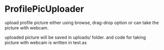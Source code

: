 ProfilePicUploader
==================
upload profile picture either using browse, drag-drop option or can take the picture with webcam.

uploaded picture will be saved in uploads/ folder. and code for taking picture with webcam is written in test.as
